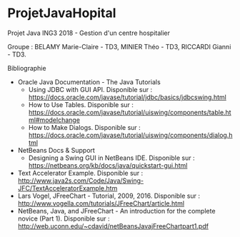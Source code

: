 # ProjetJavaHopital
Projet Java ING3 2018 - Gestion d'un centre hospitalier

Groupe : 
    BELAMY Marie-Claire    - TD3,
    MINIER Théo            - TD3,
    RICCARDI Gianni        - TD3.

Bibliographie

- Oracle Java Documentation - The Java Tutorials
    - Using JDBC with GUI API. Disponible sur : https://docs.oracle.com/javase/tutorial/jdbc/basics/jdbcswing.html
    - How to Use Tables. Disponible sur : https://docs.oracle.com/javase/tutorial/uiswing/components/table.html#modelchange
    - How to Make Dialogs. Disponible sur : https://docs.oracle.com/javase/tutorial/uiswing/components/dialog.html
- NetBeans Docs & Support
    - Designing a Swing GUI in NetBeans IDE. Disponible sur : https://netbeans.org/kb/docs/java/quickstart-gui.html
- Text Accelerator Example. Disponible sur : http://www.java2s.com/Code/Java/Swing-JFC/TextAcceleratorExample.htm
- Lars Vogel, JFreeChart - Tutorial, 2009, 2016. Disponible sur : http://www.vogella.com/tutorials/JFreeChart/article.html
- NetBeans, Java, and JFreeChart - An introduction for the complete novice (Part 1). Disponible sur : http://web.uconn.edu/~cdavid/netBeansJavajFreeChartpart1.pdf
